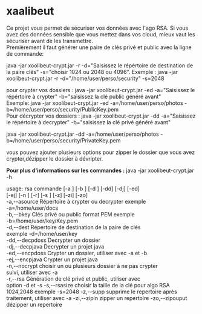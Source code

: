 # xaalibeut
Ce projet vous permet de sécuriser vos données avec l'ago RSA.
Si vous avez des données sensible que vous mettez dans vos cloud, mieux vaut les sécuriser avant de les transmettre.  
Premièrement il faut générer une paire de clés privé et public avec la ligne de commande:

java -jar xoolibeut-crypt.jar -r -d="Saisissez le répértoire de destination de la paire clés" -s="choisir 1024 ou 2048 ou 4096".
Exemple :
java -jar xoolibeut-crypt.jar -r -d="/home/user/perso/security" -s=2048

pour crypter vos dossiers :
java -jar xoolibeut-crypt.jar -ed -a="Saisissez le répértoire à crypter" -b="saisissez la clé public généré avant"   
Exemple:
java -jar xoolibeut-crypt.jar -ed -a=/home/user/perso/photos -b=/home/user/perso/security/PublicKey.pem   
Pour décrypter vos dossiers :
java -jar xoolibeut-crypt.jar -dd -a="Saisissez le répértoire à decrypter" -b="saisissez la clé privé généré avant"   

java -jar xoolibeut-crypt.jar -dd -a=/home/user/perso/photos -b=/home/user/perso/security/PrivateKey.pem   

vous pouvez ajouter plusieurs options pour zipper le dossier que vous avez crypter,dézipper  le dossier à dévripter.  

**Pour plus d'informations sur les commandes :**
java -jar xoolibeut-crypt.jar -h

usage: rsa commande [-a <source>] [-b <key>] [-d <dest>] [-dd] [-dj] [-ed]  
       [-ej] [-n <nocrypt>] [-r] [-s <rsasize>] [-z] [-zi] [-zo]         
 -a,--asource <source>    Répertoire à crypter ou decrypter exemple    
                          -a=/home/user/docs  
 -b,--bkey <key>          Clés privé ou public format PEM exemple  
                          -b=/home/user/key/Key.pem  
 -d,--dest <dest>         Répertoire de destination de la paire de clés  
                          exemple -d=/home/user/key  
 -dd,--decpdoss           Decrypter un dossier  
 -dj,--decpjava           Decrypter un projet java  
 -ed,--encpdoss           Crypter un dossier, utiliser avec -a   et -b  
 -ej,--encpjava           Crypter un projet java  
 -n,--nocrypt <nocrypt>   choisir un ou plusieurs dossier à ne pas crypter  
                          suivi, utiliser avec -a  
 -r,--rsa                 Génération de clé privé et public, utiliser avec  
                          option -d et -s
 -s,--rsasize <rsasize>   choisir la taille de la clé pour algo RSA
                          1024,2048 exemple -s=2048
 -z,--supp                supprime le repertoire après traitement,
                          utiliser avec -a
 -zi,--zipin              zipper un repertoire
 -zo,--zipouput           dézipper un repertoire



